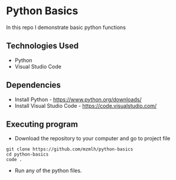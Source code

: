 # Python Basics
In this repo I demonstrate basic python functions


## Technologies Used
* Python
* Visual Studio Code


## Dependencies
* Install Python - https://www.python.org/downloads/
* Install Visual Studio Code - https://code.visualstudio.com/


## Executing program
* Download the repository to your computer and go to project file
```
git clone https://github.com/mzmlh/python-basics
cd python-basics
code .
```
* Run any of the python files. 


